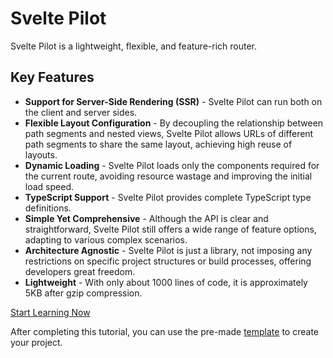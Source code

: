 # Svelte Pilot

Svelte Pilot is a lightweight, flexible, and feature-rich router.

## Key Features
- **Support for Server-Side Rendering (SSR)** - Svelte Pilot can run both on the client and server sides.
- **Flexible Layout Configuration** -  By decoupling the relationship between path segments and nested views, Svelte Pilot allows URLs of different path segments to share the same layout, achieving high reuse of layouts.
- **Dynamic Loading** - Svelte Pilot loads only the components required for the current route, avoiding resource wastage and improving the initial load speed.
- **TypeScript Support** - Svelte Pilot provides complete TypeScript type definitions.
- **Simple Yet Comprehensive** - Although the API is clear and straightforward, Svelte Pilot still offers a wide range of feature options, adapting to various complex scenarios.
- **Architecture Agnostic** - Svelte Pilot is just a library, not imposing any restrictions on specific project structures or build processes, offering developers great freedom.
- **Lightweight** - With only about 1000 lines of code, it is approximately 5KB after gzip compression.

[Start Learning Now](https://svelte-pilot.github.io/en/creating-a-project)

After completing this tutorial, you can use the pre-made [template](https://svelte-pilot.github.io/en/template) to create your project.